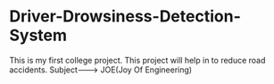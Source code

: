 # Driver-Drowsiness-Detection-System
This is my first college project.
This project will help in to reduce road accidents.
Subject---> JOE(Joy Of Engineering)
